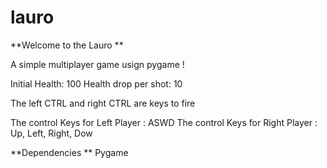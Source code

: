 # lauro
**Welcome to the Lauro **

A simple multiplayer game usign pygame !

Initial Health: 100
Health drop per shot: 10

The left CTRL and right CTRL are keys to fire 

The control Keys for Left Player : ASWD
The control Keys for Right Player : Up, Left, Right, Dow

**Dependencies **
Pygame 
